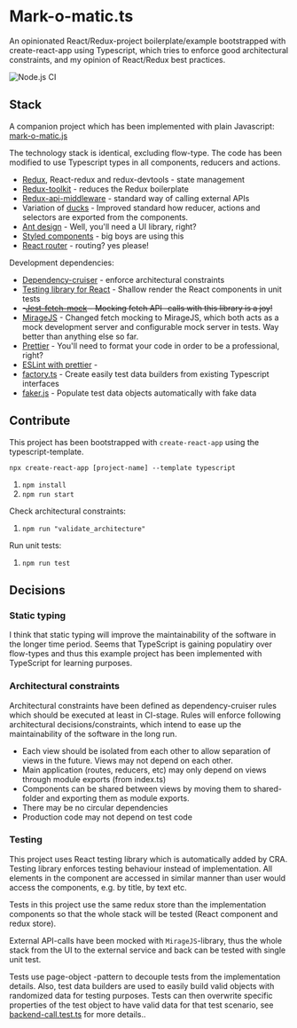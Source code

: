 # Mark-o-matic.ts

An opinionated React/Redux-project boilerplate/example bootstrapped with create-react-app using Typescript, which tries 
to enforce good architectural constraints, and my opinion of React/Redux best practices.

![Node.js CI](https://github.com/markoandersson/mark-o-matic.ts/workflows/Node.js%20CI/badge.svg?branch=master)

## Stack

A companion project which has been implemented with plain Javascript: [mark-o-matic.js](https://github.com/markoandersson/mark-o-matic.js)

The technology stack is identical, excluding flow-type. The code has been modified to use Typescript types in all components, reducers and actions.

- [Redux](https://redux.js.org/), React-redux and redux-devtools - state management
- [Redux-toolkit](https://github.com/reduxjs/redux-toolkit) - reduces the Redux boilerplate
- [Redux-api-middleware](https://github.com/agraboso/redux-api-middleware) - standard way of calling external APIs
- Variation of [ducks](https://github.com/erikras/ducks-modular-redux) - Improved standard how reducer, actions and selectors are exported from the components.
- [Ant design](https://ant.design/) - Well, you'll need a UI library, right?
- [Styled components](https://www.styled-components.com/) - big boys are using this
- [React router](https://github.com/ReactTraining/react-router) - routing? yes please!

Development dependencies:
- [Dependency-cruiser](https://github.com/sverweij/dependency-cruiser) - enforce architectural constraints
- [Testing library for React](https://testing-library.com/) - Shallow render the React components in unit tests
- ~~-[Jest-fetch-mock](https://github.com/jefflau/jest-fetch-mock) - Mocking fetch API -calls with this library is a joy!~~
- [MirageJS](https://miragejs.com/) - Changed fetch mocking to MirageJS, which both acts as a mock development server and configurable mock server in tests. Way better than anything else so far.
- [Prettier](https://prettier.io/) - You'll need to format your code in order to be a professional, right?
- [ESLint with prettier](https://prettier.io/docs/en/integrating-with-linters.html) - 
- [factory.ts](https://github.com/willryan/factory.ts) - Create easily test data builders from existing Typescript interfaces
- [faker.js](https://github.com/marak/Faker.js/) - Populate test data objects automatically with fake data 

## Contribute

This project has been bootstrapped with `create-react-app` using the typescript-template.

`npx create-react-app [project-name] --template typescript`

1. `npm install`
1. `npm run start`

Check architectural constraints:

1. `npm run "validate_architecture"`

Run unit tests:

1. `npm run test`

## Decisions

### Static typing

I think that static typing will improve the maintainability of the software in the longer time period. Seems that TypeScript is gaining populatiry over flow-types and thus this 
example project has been implemented with TypeScript for learning purposes.  

### Architectural constraints

Architectural constraints have been defined as dependency-cruiser rules which should be executed at least in CI-stage. Rules will enforce following architectural decisions/constraints, which 
intend to ease up the maintainability of the software in the long run.

- Each view should be isolated from each other to allow separation of views in the future. Views may not depend on each other.
- Main application (routes, reducers, etc) may only depend on views through module exports (from index.ts)
- Components can be shared between views by moving them to shared-folder and exporting them as module exports.
- There may be no circular dependencies
- Production code may not depend on test code

### Testing

This project uses React testing library which is automatically added by CRA. Testing library enforces testing behaviour instead of implementation.
All elements in the component are accessed in similar manner than user would access the components, e.g. by title, by text etc.

Tests in this project use the same redux store than the implementation components so that the whole stack will be tested (React component and redux store).

External API-calls have been mocked with `MirageJS`-library, thus the whole stack from the UI to the external service and back can be tested with single unit test.

Tests use page-object -pattern to decouple tests from the implementation details. Also, test data builders are used to easily build valid objects with randomized data for testing purposes. 
Tests can then overwrite specific properties of the test object to have valid data for that test scenario, see [backend-call.test.ts](src/views/backend-call/backend-call.test.tsx) for more details..